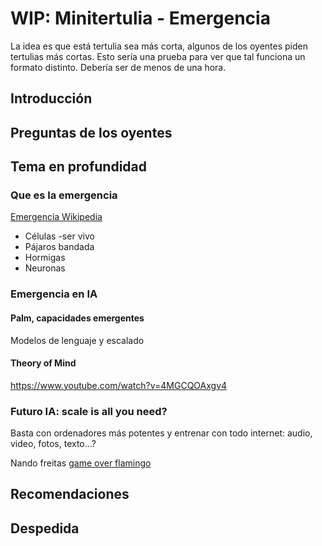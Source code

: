 # WIP: Minitertulia - Emergencia

La idea es que está tertulia sea más corta, algunos de los oyentes piden tertulias más cortas. Esto sería una prueba para ver que tal funciona un formato distinto. Debería ser de menos de una hora.

## Introducción

## Preguntas de los oyentes

## Tema en profundidad

### Que es la emergencia

[Emergencia Wikipedia](https://es.wikipedia.org/wiki/Emergencia_(filosof%C3%ADa))

- Células -ser vivo
- Pájaros bandada
- Hormigas
- Neuronas

### Emergencia en IA

#### Palm, capacidades emergentes

Modelos de lenguaje y escalado

#### Theory of Mind 

https://www.youtube.com/watch?v=4MGCQOAxgv4

### Futuro IA: scale is all you need?

Basta con ordenadores más potentes y entrenar con todo internet: audio, video, fotos, texto...?

Nando freitas [game over flamingo](https://twitter.com/NandoDF/status/1523591529671012354)

## Recomendaciones

## Despedida
